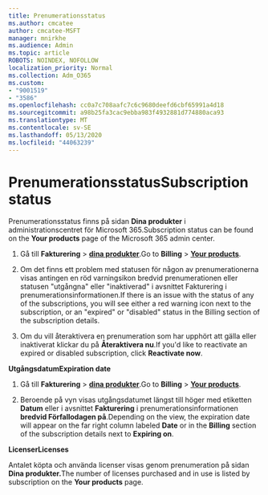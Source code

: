 ```yaml
---
title: Prenumerationsstatus
ms.author: cmcatee
author: cmcatee-MSFT
manager: mnirkhe
ms.audience: Admin
ms.topic: article
ROBOTS: NOINDEX, NOFOLLOW
localization_priority: Normal
ms.collection: Adm_O365
ms.custom:
- "9001519"
- "3586"
ms.openlocfilehash: cc0a7c708aafc7c6c9680deefd6cbf65991a4d18
ms.sourcegitcommit: a98b25fa3cac9ebba983f4932881d774880aca93
ms.translationtype: MT
ms.contentlocale: sv-SE
ms.lasthandoff: 05/13/2020
ms.locfileid: "44063239"
---
```

# <a name="subscription-status"></a><span data-ttu-id="057d7-102">Prenumerationsstatus</span><span class="sxs-lookup"><span data-stu-id="057d7-102">Subscription status</span></span>

<span data-ttu-id="057d7-103">Prenumerationsstatus finns på sidan **Dina produkter** i administrationscentret för Microsoft 365.</span><span class="sxs-lookup"><span data-stu-id="057d7-103">Subscription status can be found on the **Your products** page of the Microsoft 365 admin center.</span></span>

1. <span data-ttu-id="057d7-104">Gå till **Fakturering**  >  **[dina produkter](https://go.microsoft.com/fwlink/p/?linkid=842054)**.</span><span class="sxs-lookup"><span data-stu-id="057d7-104">Go to **Billing** > **[Your products](https://go.microsoft.com/fwlink/p/?linkid=842054)**.</span></span>

2. <span data-ttu-id="057d7-105">Om det finns ett problem med statusen för någon av prenumerationerna visas antingen en röd varningsikon bredvid prenumerationen eller statusen "utgångna" eller "inaktiverad" i avsnittet Fakturering i prenumerationsinformationen.</span><span class="sxs-lookup"><span data-stu-id="057d7-105">If there is an issue with the status of any of the subscriptions, you will see either a red warning icon next to the subscription, or an "expired" or "disabled" status in the Billing section of the subscription details.</span></span>

3. <span data-ttu-id="057d7-106">Om du vill återaktivera en prenumeration som har upphört att gälla eller inaktiverat klickar du på **Återaktivera nu**.</span><span class="sxs-lookup"><span data-stu-id="057d7-106">If you'd like to reactivate an expired or disabled subscription, click **Reactivate now**.</span></span>

<span data-ttu-id="057d7-107">**Utgångsdatum**</span><span class="sxs-lookup"><span data-stu-id="057d7-107">**Expiration date**</span></span>

1. <span data-ttu-id="057d7-108">Gå till **Fakturering**  >  **[dina produkter](https://go.microsoft.com/fwlink/p/?linkid=842054)**.</span><span class="sxs-lookup"><span data-stu-id="057d7-108">Go to **Billing** > **[Your products](https://go.microsoft.com/fwlink/p/?linkid=842054)**.</span></span>

2. <span data-ttu-id="057d7-109">Beroende på vyn visas utgångsdatumet längst till höger med etiketten **Datum** eller i avsnittet **Fakturering** i prenumerationsinformationen **bredvid Förfallodagen på**.</span><span class="sxs-lookup"><span data-stu-id="057d7-109">Depending on the view, the expiration date will appear on the far right column labeled **Date** or in the **Billing** section of the subscription details next to **Expiring on**.</span></span>

<span data-ttu-id="057d7-110">**Licenser**</span><span class="sxs-lookup"><span data-stu-id="057d7-110">**Licenses**</span></span>

<span data-ttu-id="057d7-111">Antalet köpta och använda licenser visas genom prenumeration på sidan **Dina produkter.**</span><span class="sxs-lookup"><span data-stu-id="057d7-111">The number of licenses purchased and in use is listed by subscription on the **Your products** page.</span></span>

